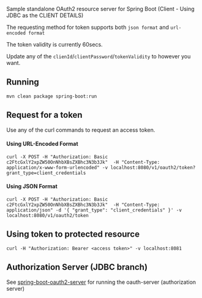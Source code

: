 Sample standalone OAuth2 resource server for Spring Boot (Client - Using JDBC as the CLIENT DETAILS)

The requesting method for token supports both ```json format``` and ```url-encoded format```


The token validity is currently 60secs.


Update any of the ```clienId```/```clientPassword```/```tokenValidity``` to however you want.

## Running
```shell
mvn clean package spring-boot:run
```

## Request for a token 
Use any of the curl commands to request an access token.

#### Using URL-Encoded Format
```
curl -X POST -H "Authorization: Basic c2FtcGxlY2xpZW50OnNhbXBsZXBhc3N3b3Jk"  -H "Content-Type: application/x-www-form-urlencoded" -v localhost:8080/v1/oauth2/token?grant_type=client_credentials
```
#### Using JSON Format
```
curl -X POST -H "Authorization: Basic c2FtcGxlY2xpZW50OnNhbXBsZXBhc3N3b3Jk"  -H "Content-Type: application/json" -d '{ "grant_type": "client_credentials" }' -v localhost:8080/v1/oauth2/token
```
## Using token to protected resource
```
curl -H "Authorization: Bearer <access token>" -v localhost:8081
```

## Authorization Server (JDBC branch)
See [spring-boot-oauth2-server](https://github.com/aldwindelgado/spring-boot-oauth2-server) for running the oauth-server (authorization server)
